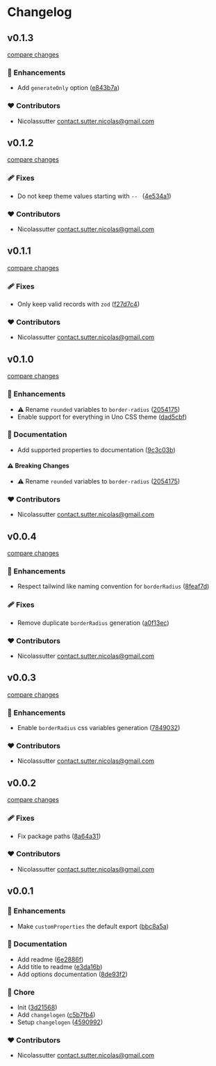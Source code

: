 # Changelog


## v0.1.3

[compare changes](https://github.com/nicolassutter/unocss-custom-properties/compare/v0.1.2...v0.1.3)

### 🚀 Enhancements

- Add `generateOnly` option ([e843b7a](https://github.com/nicolassutter/unocss-custom-properties/commit/e843b7a))

### ❤️ Contributors

- Nicolassutter <contact.sutter.nicolas@gmail.com>

## v0.1.2

[compare changes](https://github.com/nicolassutter/unocss-custom-properties/compare/v0.1.1...v0.1.2)

### 🩹 Fixes

- Do not keep theme values starting with `-- ` ([4e534a1](https://github.com/nicolassutter/unocss-custom-properties/commit/4e534a1))

### ❤️ Contributors

- Nicolassutter <contact.sutter.nicolas@gmail.com>

## v0.1.1

[compare changes](https://github.com/nicolassutter/unocss-custom-properties/compare/v0.1.0...v0.1.1)

### 🩹 Fixes

- Only keep valid records with `zod` ([f27d7c4](https://github.com/nicolassutter/unocss-custom-properties/commit/f27d7c4))

### ❤️ Contributors

- Nicolassutter <contact.sutter.nicolas@gmail.com>

## v0.1.0

[compare changes](https://github.com/nicolassutter/unocss-custom-properties/compare/v0.0.4...v0.1.0)

### 🚀 Enhancements

- ⚠️  Rename `rounded` variables to `border-radius` ([2054175](https://github.com/nicolassutter/unocss-custom-properties/commit/2054175))
- Enable support for everything in Uno CSS theme ([dad5cbf](https://github.com/nicolassutter/unocss-custom-properties/commit/dad5cbf))

### 📖 Documentation

- Add supported properties to documentation ([9c3c03b](https://github.com/nicolassutter/unocss-custom-properties/commit/9c3c03b))

#### ⚠️ Breaking Changes

- ⚠️  Rename `rounded` variables to `border-radius` ([2054175](https://github.com/nicolassutter/unocss-custom-properties/commit/2054175))

### ❤️ Contributors

- Nicolassutter <contact.sutter.nicolas@gmail.com>

## v0.0.4

[compare changes](https://github.com/nicolassutter/unocss-custom-properties/compare/v0.0.3...v0.0.4)

### 🚀 Enhancements

- Respect tailwind like naming convention for `borderRadius` ([8feaf7d](https://github.com/nicolassutter/unocss-custom-properties/commit/8feaf7d))

### 🩹 Fixes

- Remove duplicate `borderRadius` generation ([a0f13ec](https://github.com/nicolassutter/unocss-custom-properties/commit/a0f13ec))

### ❤️ Contributors

- Nicolassutter <contact.sutter.nicolas@gmail.com>

## v0.0.3

[compare changes](https://github.com/nicolassutter/unocss-custom-properties/compare/v0.0.2...v0.0.3)

### 🚀 Enhancements

- Enable `borderRadius` css variables generation ([7849032](https://github.com/nicolassutter/unocss-custom-properties/commit/7849032))

### ❤️ Contributors

- Nicolassutter <contact.sutter.nicolas@gmail.com>

## v0.0.2

[compare changes](https://github.com/nicolassutter/unocss-custom-properties/compare/v0.0.1...v0.0.2)

### 🩹 Fixes

- Fix package paths ([8a64a31](https://github.com/nicolassutter/unocss-custom-properties/commit/8a64a31))

### ❤️ Contributors

- Nicolassutter <contact.sutter.nicolas@gmail.com>

## v0.0.1


### 🚀 Enhancements

- Make `customProperties` the default export ([bbc8a5a](https://github.com/nicolassutter/unocss-custom-properties/commit/bbc8a5a))

### 📖 Documentation

- Add readme ([6e2886f](https://github.com/nicolassutter/unocss-custom-properties/commit/6e2886f))
- Add title to readme ([e3da16b](https://github.com/nicolassutter/unocss-custom-properties/commit/e3da16b))
- Add options documentation ([8de93f2](https://github.com/nicolassutter/unocss-custom-properties/commit/8de93f2))

### 🏡 Chore

- Init ([3d21568](https://github.com/nicolassutter/unocss-custom-properties/commit/3d21568))
- Add `changelogen` ([c5b7fb4](https://github.com/nicolassutter/unocss-custom-properties/commit/c5b7fb4))
- Setup `changelogen` ([4590992](https://github.com/nicolassutter/unocss-custom-properties/commit/4590992))

### ❤️ Contributors

- Nicolassutter <contact.sutter.nicolas@gmail.com>

